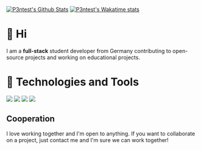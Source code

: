[![P3ntest's Github Stats](https://github-readme-stats.vercel.app/api?username=P3ntest&show_icons=true)](https://github.com/P3ntest?tab=repositories) [![P3ntest's Wakatime stats](https://github-readme-stats.vercel.app/api/wakatime?username=P3ntest)](https://wakatime.com/@P3ntest)

# 👋 Hi 
I am a **full-stack** student developer from Germany contributing to open-source projects and working on educational projects.

# 🔧 Technologies and Tools

![](https://img.shields.io/badge/OS-Linux-informational?style=flat&logo=linux&logoColor=white&color=2bbc8a) ![](https://img.shields.io/badge/OS-Windows-informational?style=flat&logo=windows&logoColor=white&color=2bbc8a) ![](https://img.shields.io/badge/Code-Java-informational?style=flat&logo=java&logoColor=white&color=2bbc8a)  ![](https://img.shields.io/badge/Code-JavaScript-informational?style=flat&logo=java&logoColor=white&color=2bbc8a)

## Cooperation
I love working together and I'm open to anything. If you want to collaborate on a project, just contact me and I'm sure we can work together!
